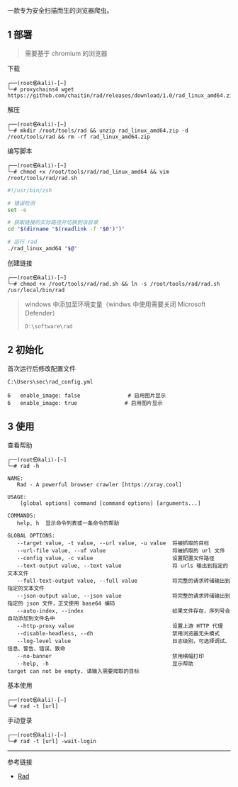 一款专为安全扫描而生的浏览器爬虫。

## 1 部署

> 需要基于 chromium 的浏览器

下载

```shell
┌──(root㉿kali)-[~]
└─# proxychains4 wget https://github.com/chaitin/rad/releases/download/1.0/rad_linux_amd64.zip
```

解压

```shell
┌──(root㉿kali)-[~]
└─# mkdir /root/tools/rad && unzip rad_linux_amd64.zip -d /root/tools/rad && rm -rf rad_linux_amd64.zip
```

编写脚本

```shell
┌──(root㉿kali)-[~]
└─# chmod +x /root/tools/rad/rad_linux_amd64 && vim /root/tools/rad/rad.sh
```

```sh
#!/usr/bin/zsh

# 错误检测
set -e

# 获取链接的实际路径并切换到该目录
cd "$(dirname "$(readlink -f "$0")")"

# 运行 rad
./rad_linux_amd64 "$@"
```

创建链接

```shell
┌──(root㉿kali)-[~]
└─# chmod +x /root/tools/rad/rad.sh && ln -s /root/tools/rad/rad.sh /usr/local/bin/rad
```

> windows 中添加至环境变量（windws 中使用需要关闭 Microsoft Defender）
>
> ```
> D:\software\rad
> ```

## 2 初始化

首次运行后修改配置文件

```
C:\Users\sec\rad_config.yml
```

```
6	enable_image: false               # 启用图片显示
6	enable_image: true               # 启用图片显示
```

## 3 使用

查看帮助

```shell
┌──(root㉿kali)-[~]
└─# rad -h
```

```
NAME:
   Rad - A powerful browser crawler [https://xray.cool]

USAGE:
    [global options] command [command options] [arguments...]

COMMANDS:
   help, h  显示命令列表或一条命令的帮助

GLOBAL OPTIONS:
   --target value, -t value, --url value, -u value  将被抓取的目标
   --url-file value, --uf value                     将被抓取的 url 文件
   --config value, -c value                         设置配置文件路径
   --text-output value, --text value                将 urls 输出到指定的文本文件
   --full-text-output value, --full value           将完整的请求转储输出到指定的文本文件
   --json-output value, --json value                将完整的请求转储输出到指定的 json 文件，正文使用 base64 编码
   --auto-index, --index                            如果文件存在，序列号会自动添加到文件名中
   --http-proxy value                               设置上游 HTTP 代理
   --disable-headless, --dh                         禁用浏览器无头模式
   --log-level value                                日志级别，可选择调试、信息、警告、错误、致命
   --no-banner                                      禁用横幅打印
   --help, -h                                       显示帮助
target can not be empty. 请输入需要爬取的目标
```

基本使用

```shell
┌──(root㉿kali)-[~]
└─# rad -t [url]
```

手动登录

```shell
┌──(root㉿kali)-[~]
└─# rad -t [url] -wait-login
```

---

参考链接

- [Rad](https://github.com/chaitin/rad)
